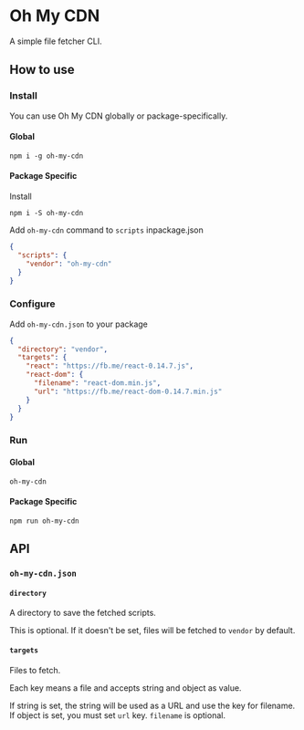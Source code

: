 # Oh My CDN

A simple file fetcher CLI.

## How to use

### Install

You can use Oh My CDN globally or package-specifically.

#### Global

```
npm i -g oh-my-cdn
```

#### Package Specific

Install

```
npm i -S oh-my-cdn
```

Add `oh-my-cdn` command to `scripts` inpackage.json

```json
{
  "scripts": {
    "vendor": "oh-my-cdn"
  }
}
```

### Configure

Add `oh-my-cdn.json` to your package

```json
{
  "directory": "vendor",
  "targets": {
    "react": "https://fb.me/react-0.14.7.js",
    "react-dom": {
      "filename": "react-dom.min.js",
      "url": "https://fb.me/react-dom-0.14.7.min.js"
    }
  }
}
```

### Run

#### Global

```
oh-my-cdn
```

#### Package Specific

```
npm run oh-my-cdn
```

## API

### `oh-my-cdn.json`

#### `directory`

A directory to save the fetched scripts.

This is optional. If it doesn't be set, files will be fetched to `vendor` by default.

#### `targets`

Files to fetch.

Each key means a file and accepts string and object as value.

If string is set, the string will be used as a URL and use the key for filename.
If object is set, you must set `url` key. `filename` is optional.
